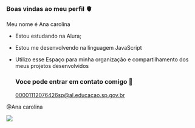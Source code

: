 ### Boas vindas ao meu perfil 🫀

Meu nome é Ana carolina

- Estou estudando na Alura;
- Estou me desenvolvendo na linguagem JavaScript
- Utilizo esse Espaço para minha organização e compartilhamento dos meus projetos desenvolvidos

  ### Voce pode entrar em contato comigo 📧

  00001112076426sp@al.educacao.sp.gov.br

 @Ana carolina

![](https://media1.tenor.com/m/GOabrbLMl4AAAAAd/plink-cat-plink.gif)



